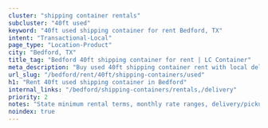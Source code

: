 ```yaml
---
cluster: "shipping container rentals"
subcluster: "40ft used"
keyword: "40ft used shipping container for rent Bedford, TX"
intent: "Transactional-Local"
page_type: "Location-Product"
city: "Bedford, TX"
title_tag: "Bedford 40ft shipping container for rent | LC Container"
meta_description: "Buy used 40ft shipping container rent with local delivery in Bedford, TX. LC Container — local Since 2003. Request a fast quote today."
url_slug: "/bedford/rent/40ft/shipping-containers/used"
h1: "Rent 40ft used shipping container in Bedford"
internal_links: "/bedford/shipping-containers/rentals,/delivery"
priority: 2
notes: "State minimum rental terms, monthly rate ranges, delivery/pickup fees, service area."
noindex: true
---
```


<!-- TODO: Add unique city/inventory copy, images, and internal links here. -->
